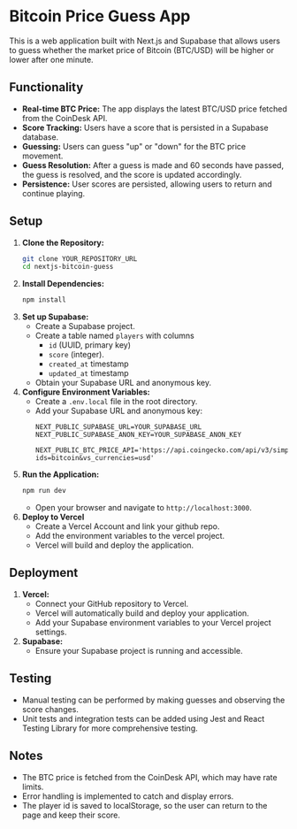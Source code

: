 # Bitcoin Price Guess App

This is a web application built with Next.js and Supabase that allows users to guess whether the market price of Bitcoin (BTC/USD) will be higher or lower after one minute.

## Functionality

-   **Real-time BTC Price:** The app displays the latest BTC/USD price fetched from the CoinDesk API.
-   **Score Tracking:** Users have a score that is persisted in a Supabase database.
-   **Guessing:** Users can guess "up" or "down" for the BTC price movement.
-   **Guess Resolution:** After a guess is made and 60 seconds have passed, the guess is resolved, and the score is updated accordingly.
-   **Persistence:** User scores are persisted, allowing users to return and continue playing.

## Setup

1.  **Clone the Repository:**
    ```bash
    git clone YOUR_REPOSITORY_URL
    cd nextjs-bitcoin-guess
    ```
2.  **Install Dependencies:**
    ```bash
    npm install
    ```
3.  **Set up Supabase:**
    -   Create a Supabase project.
    -   Create a table named `players` with columns
        - `id` (UUID, primary key)
        - `score` (integer).
        - `created_at` timestamp
        - `updated_at` timestamp
    -   Obtain your Supabase URL and anonymous key.
4.  **Configure Environment Variables:**
    -   Create a `.env.local` file in the root directory.
    -   Add your Supabase URL and anonymous key:
        ```
        NEXT_PUBLIC_SUPABASE_URL=YOUR_SUPABASE_URL
        NEXT_PUBLIC_SUPABASE_ANON_KEY=YOUR_SUPABASE_ANON_KEY

        NEXT_PUBLIC_BTC_PRICE_API='https://api.coingecko.com/api/v3/simple/price?ids=bitcoin&vs_currencies=usd'
        ```
5.  **Run the Application:**
    ```bash
    npm run dev
    ```
    -   Open your browser and navigate to `http://localhost:3000`.
6. **Deploy to Vercel**
    - Create a Vercel Account and link your github repo.
    - Add the environment variables to the vercel project.
    - Vercel will build and deploy the application.

## Deployment

1.  **Vercel:**
    -   Connect your GitHub repository to Vercel.
    -   Vercel will automatically build and deploy your application.
    -   Add your Supabase environment variables to your Vercel project settings.
2.  **Supabase:**
    -   Ensure your Supabase project is running and accessible.

## Testing

-   Manual testing can be performed by making guesses and observing the score changes.
-   Unit tests and integration tests can be added using Jest and React Testing Library for more comprehensive testing.

## Notes

-   The BTC price is fetched from the CoinDesk API, which may have rate limits.
-   Error handling is implemented to catch and display errors.
-   The player id is saved to localStorage, so the user can return to the page and keep their score.